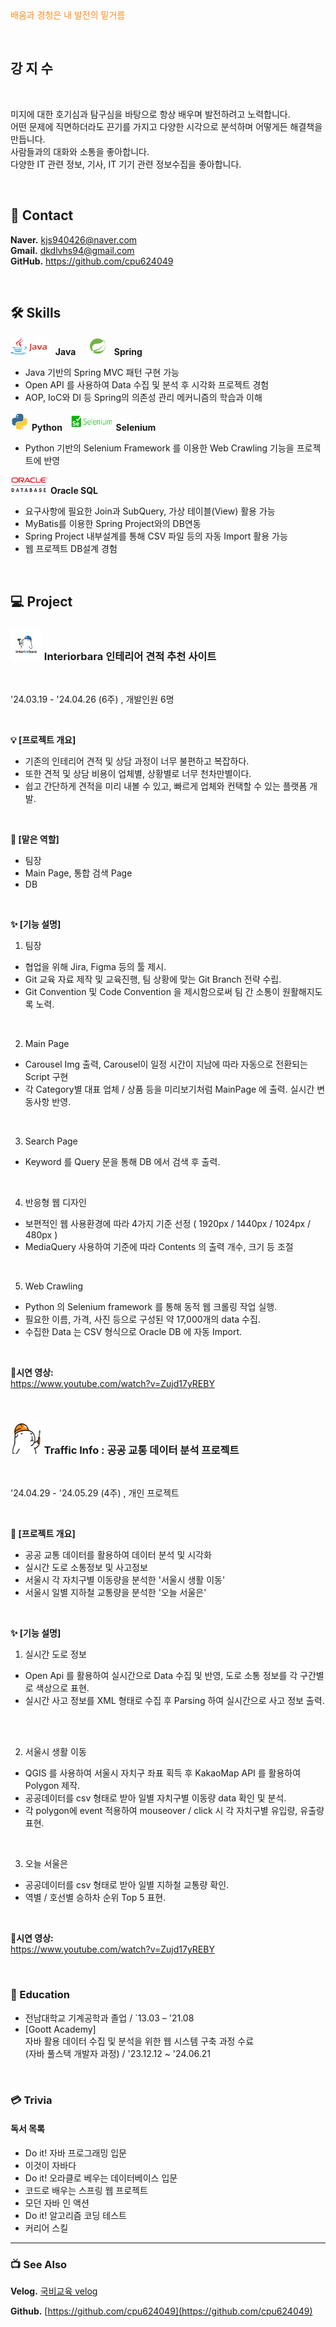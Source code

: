 <div style="color: #ff8d1e">배움과 경청은 내 발전의 밑거름</div>

&nbsp;

## 강 지 수

&nbsp;
&nbsp;

미지에 대한 호기심과 탐구심을 바탕으로 항상 배우며 발전하려고 노력합니다. &nbsp; <br>
어떤 문제에 직면하더라도 끈기를 가지고 다양한 시각으로 분석하며 어떻게든 해결책을 만듭니다. &nbsp; <br>
사람들과의 대화와 소통을 좋아합니다. &nbsp; <br>
다양한 IT 관련 정보, 기사, IT 기기 관련 정보수집을 좋아합니다. &nbsp; <br>

&nbsp;
&nbsp;
&nbsp;

## 📧 Contact

**Naver.** kjs940426@naver.com &nbsp; <br>
**Gmail.** dkdlvhs94@gmail.com &nbsp; <br>
**GitHub.** https://github.com/cpu624049 &nbsp; <br>

&nbsp;
&nbsp;

## 🛠️ Skills

<img src="./icons/java_icon.png" width="60px" height="30px"/> &nbsp; **Java** &nbsp;&nbsp;&nbsp;
<img src="./icons/spring_icon.png" width="30px" height="30px"/> &nbsp; **Spring** &nbsp;&nbsp;&nbsp;

- Java 기반의 Spring MVC 패턴 구현 가능 &nbsp;
- Open API 를 사용하여 Data 수집 및 분석 후 시각화 프로젝트 경험 &nbsp;
- AOP, IoC와 DI 등 Spring의 의존성 관리 메커니즘의 학습과 이해 &nbsp;

<img src="./icons/python_icon.png" width="30px" height="30px"/> **Python** &nbsp;
<img src="./icons/selenium_icon.png" width="70px" height="30px"/> **Selenium** &nbsp;

- Python 기반의 Selenium Framework 를 이용한 Web Crawling 기능을 프로젝트에 반영 &nbsp;
   
<img src="./icons/oraclesql_icon.png" width="60px" height="30px"/> **Oracle SQL** &nbsp;

- 요구사항에 필요한 Join과 SubQuery, 가상 테이블(View) 활용 가능 &nbsp;
- MyBatis를 이용한 Spring Project와의 DB연동 &nbsp;
- Spring Project 내부설계를 통해 CSV 파일 등의 자동 Import 활용 가능 &nbsp;
- 웹 프로젝트 DB설계 경험 &nbsp;

&nbsp;
&nbsp;
&nbsp;

## 💻 Project


### <img src="./icons/ibara_icon.jpg" width="50px" height="50px"/> Interiorbara 인테리어 견적 추천 사이트

&nbsp;

'24.03.19 - '24.04.26 (6주) , 개발인원 6명 &nbsp; <br>

&nbsp;

**💡 [프로젝트 개요]**

- 기존의 인테리어 견적 및 상담 과정이 너무 불편하고 복잡하다. &nbsp; <br>
- 또한 견적 및 상담 비용이 업체별, 상황별로 너무 천차만별이다. &nbsp; <br>
- 쉽고 간단하게 견적을 미리 내볼 수 있고, 빠르게 업체와 컨택할 수 있는 플랫폼 개발. &nbsp; <br>

&nbsp;

**👷 [맡은 역할]**

- 팀장 &nbsp; <br>
- Main Page, 통합 검색 Page &nbsp; <br>
- DB &nbsp; <br>

&nbsp;

**✨ [기능 설명]**

 1. 팀장 &nbsp; <br>
  - 협업을 위해 Jira, Figma 등의 툴 제시. &nbsp; <br>
  - Git 교육 자료 제작 및 교육진행, 팀 상황에 맞는 Git Branch 전략 수립. &nbsp; <br>
  - Git Convention 및 Code Convention 을 제시함으로써 팀 간 소통이 원활해지도록 노력. &nbsp; <br>

&nbsp;

 2. Main Page &nbsp; <br>
  - Carousel Img 출력, Carousel이 일정 시간이 지남에 따라 자동으로 전환되는 Script 구현 &nbsp; <br>
  - 각 Category별 대표 업체 / 상품 등을 미리보기처럼 MainPage 에 출력. 실시간 변동사항 반영. &nbsp; <br>

&nbsp;

 3. Search Page &nbsp; <br>
  - Keyword 를 Query 문을 통해 DB 에서 검색 후 출력. &nbsp; <br>

&nbsp;

 4. 반응형 웹 디자인 &nbsp; <br>
  - 보편적인 웹 사용환경에 따라 4가지 기준 선정 ( 1920px / 1440px / 1024px / 480px ) &nbsp; <br>
  - MediaQuery 사용하여 기준에 따라 Contents 의 출력 개수, 크기 등 조절 &nbsp; <br>

&nbsp;

 5. Web Crawling &nbsp; <br>
  - Python 의 Selenium framework 를 통해 동적 웹 크롤링 작업 실행. &nbsp; <br>
  - 필요한 이름, 가격, 사진 등으로 구성된 약 17,000개의 data 수집. &nbsp; <br>
  - 수집한 Data 는 CSV 형식으로 Oracle DB 에 자동 Import. &nbsp; <br>

&nbsp;
&nbsp;

**🎥시연 영상:**  
https://www.youtube.com/watch?v=Zujd17yREBY

&nbsp;
&nbsp;

### <img src="./icons/traffic_icon.png" width="50px" height="50px"/> Traffic Info : 공공 교통 데이터 분석 프로젝트

&nbsp;

'24.04.29 - '24.05.29 (4주) , 개인 프로젝트 &nbsp; <br>

&nbsp;

**👷 [프로젝트 개요]**  

- 공공 교통 데이터를 활용하여 데이터 분석 및 시각화 &nbsp; <br>
- 실시간 도로 소통정보 및 사고정보 &nbsp; <br>
- 서울시 각 자치구별 이동량을 분석한 '서울시 생활 이동' &nbsp; <br>
- 서울시 일별 지하철 교통량을 분석한 '오늘 서울은' &nbsp; <br>

&nbsp;

**✨ [기능 설명]**

 1. 실시간 도로 정보 &nbsp; <br>
  - Open Api 를 활용하여 실시간으로 Data 수집 및 반영, 도로 소통 정보를 각 구간별로 색상으로 표현. &nbsp; <br>
  - 실시간 사고 정보를 XML 형태로 수집 후 Parsing 하여 실시간으로 사고 정보 출력. &nbsp; <br>

&nbsp;

 2. 서울시 생활 이동 &nbsp; <br>
  - QGIS 를 사용하여 서울시 자치구 좌표 획득 후 KakaoMap API 를 활용하여 Polygon 제작. &nbsp; <br>
  - 공공데이터를 csv 형태로 받아 일별 자치구별 이동량 data 확인 및 분석. &nbsp; <br>
  - 각 polygon에 event 적용하여 mouseover / click 시 각 자치구별 유입량, 유출량 표현. &nbsp; <br>

&nbsp;

 3. 오늘 서울은 &nbsp; <br>
  - 공공데이터를 csv 형태로 받아 일별 지하철 교통량 확인. &nbsp; <br>
  - 역별 / 호선별 승하차 순위 Top 5 표현. &nbsp; <br>

&nbsp;

**🎥시연 영상:**  
https://www.youtube.com/watch?v=Zujd17yREBY

&nbsp;
&nbsp;

### 📙 Education

- 전남대학교 기계공학과 졸업  / `13.03 – '21.08
- [Goott Academy] &nbsp; <br>
자바 활용 데이터 수집 및 분석을 위한 웹 시스템 구축 과정 수료 &nbsp; <br>
(자바 풀스택 개발자 과정) / '23.12.12 ~ '24.06.21 &nbsp; <br>

&nbsp;

### 💳 Trivia
#### 독서 목록

- Do it! 자바 프로그래밍 입문
- 이것이 자바다
- Do it! 오라클로 베우는 데이터베이스 입문
- 코드로 배우는 스프링 웹 프로젝트
- 모던 자바 인 액션
- Do it! 알고리즘 코딩 테스트
- 커리어 스킬

---

### 📺 See Also

**Velog.** [국비교육 velog](https://velog.io/@cpu624049/series)

**Github.** [https://github.com/cpu624049](https://github.com/cpu624049)